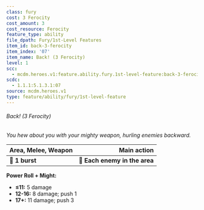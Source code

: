 ```yaml
---
class: fury
cost: 3 Ferocity
cost_amount: 3
cost_resource: Ferocity
feature_type: ability
file_dpath: Fury/1st-Level Features
item_id: back-3-ferocity
item_index: '07'
item_name: Back! (3 Ferocity)
level: 1
scc:
  - mcdm.heroes.v1:feature.ability.fury.1st-level-feature:back-3-ferocity
scdc:
  - 1.1.1:5.1.3.1:07
source: mcdm.heroes.v1
type: feature/ability/fury/1st-level-feature
---
```


###### Back! (3 Ferocity)

*You hew about you with your mighty weapon, hurling enemies backward.*

| **Area, Melee, Weapon** |               **Main action** |
| ----------------------- | ----------------------------: |
| **📏 1 burst**          | **🎯 Each enemy in the area** |

**Power Roll + Might:**

- **≤11:** 5 damage
- **12-16:** 8 damage; push 1
- **17+:** 11 damage; push 3
